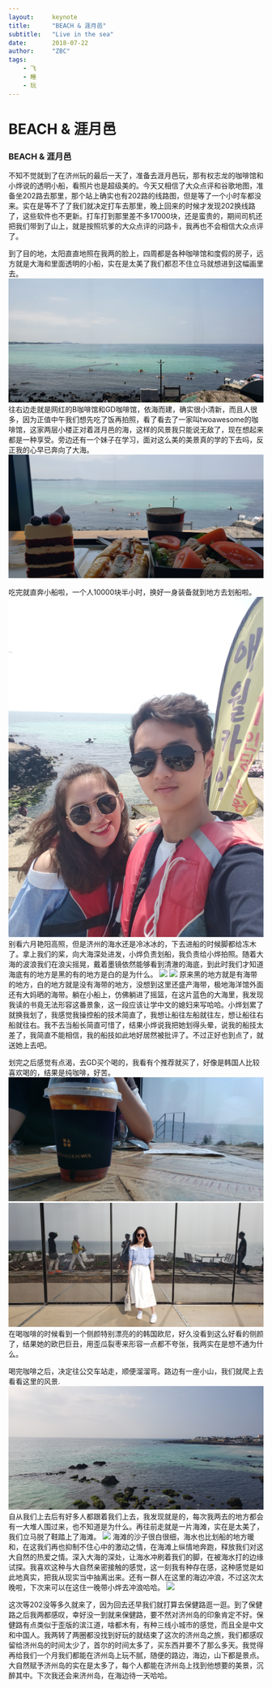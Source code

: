```yaml
---
layout:     keynote
title:      "BEACH & 涯月邑"
subtitle:   "Live in the sea"
date:       2018-07-22
author:     "ZBC"
tags:
    - 飞
    - 睡
    - 玩
---
```




# BEACH & 涯月邑

### BEACH & 涯月邑

不知不觉就到了在济州玩的最后一天了，准备去涯月邑玩，那有权志龙的咖啡馆和小烨说的透明小船，看照片也是超级美的。今天又相信了大众点评和谷歌地图，准备坐202路去那里，那个站上确实也有202路的线路图，但是等了一个小时车都没来。实在是等不了了我们就决定打车去那里，晚上回来的时候才发现202换线路了，这些软件也不更新。打车打到那里差不多17000块，还是蛮贵的，期间司机还把我们带到了山上，就是按照坑爹的大众点评的问路卡，我再也不会相信大众点评了。

到了目的地，太阳直直地照在我两的脸上，四周都是各种咖啡馆和度假的房子，远方就是大海和里面透明的小船，实在是太美了我们都忍不住立马就想进到这幅画里去。
![](https://github.com/sevenrad/sevenrad.github.io/raw/master/img/in-post/jeju/5-1.jpg)
往右边走就是网红的B咖啡馆和GD咖啡馆，依海而建，确实很小清新，而且人很多，因为正值中午我们想先吃了饭再拍照，看了看去了一家叫twoawesome的咖啡馆，这家两层小楼正对着涯月邑的海，这样的风景我只能说无敌了，现在想起来都是一种享受。旁边还有一个妹子在学习，面对这么美的美景真的学的下去吗，反正我的心早已奔向了大海。
![](https://github.com/sevenrad/sevenrad.github.io/raw/master/img/in-post/jeju/5-2.jpg)

吃完就直奔小船啦，一个人10000块半小时，换好一身装备就到地方去划船啦。
![](https://github.com/sevenrad/sevenrad.github.io/raw/master/img/in-post/jeju/5-3.jpg)
别看六月艳阳高照，但是济州的海水还是冷冰冰的，下去进船的时候脚都给冻木了。拿上我们的桨，向大海深处进发，小烨负责划船，我负责给小烨拍照。随着大海的波浪我们在浪尖摇晃，戴着墨镜依然能够看到清澈的海底，到此时我们才知道海底有的地方是黑的有的地方是白的是为什么。
![](https://github.com/sevenrad/sevenrad.github.io/raw/master/img/in-post/jeju/5-4.jpg)
![](https://github.com/sevenrad/sevenrad.github.io/raw/master/img/in-post/jeju/5-5.jpg)
原来黑的地方就是有海带的地方，白的地方就是没有海带的地方，没想到这里还盛产海带，极地海洋馆外面还有大妈晒的海带。躺在小船上，仿佛躺进了摇篮，在这片蓝色的大海里，我发现我读的书竟无法形容这番景象，这一段应该让学中文的媳妇来写哈哈。小烨划累了就换我划了，我感觉我操控船的技术简直了，我想让船往左船就往左，想让船往右船就往右。我不去当船长简直可惜了，结果小烨说我把她划得头晕，说我的船技太差了，我简直不能相信，我的船技如此地好居然被批评了。不过正好也到点了，就送她上去吧。


划完之后感觉有点渴，去GD买个喝的，我看有个推荐就买了，好像是韩国人比较喜欢喝的，结果是纯咖啡，好苦。
![](https://github.com/sevenrad/sevenrad.github.io/raw/master/img/in-post/jeju/5-6.jpg)
![](https://github.com/sevenrad/sevenrad.github.io/raw/master/img/in-post/jeju/5-7.jpg)
在喝咖啡的时候看到一个侧颜特别漂亮的的韩国欧尼，好久没看到这么好看的侧颜了，结果她的欧巴巨丑，用歪瓜裂枣来形容一点都不夸张，我两实在是想不通为什么。

喝完咖啡之后，决定往公交车站走，顺便溜溜弯。路边有一座小山，我们就爬上去看看这里的风景.
![](https://github.com/sevenrad/sevenrad.github.io/raw/master/img/in-post/jeju/5-8.jpg)
自从我们上去后有好多人都跟着我们上去，我发现就是的，每次我两去的地方都会有一大堆人围过来，也不知道是为什么。再往前走就是一片海滩，实在是太美了，我们立马脱了鞋踏上了海滩。
![](https://github.com/sevenrad/sevenrad.github.io/raw/master/img/in-post/jeju/5-9.jpg)
海滩的沙子很白很细，海水也比划船的地方暖和，在这我们再也抑制不住心中的激动之情，在海滩上纵情地奔跑，释放我们对这大自然的热爱之情。深入大海的深处，让海水冲刷着我们的脚，在被海水打的边缘试探。我喜欢这种与大自然亲密接触的感觉，这一刻我有种存在感，这种感觉是如此地真实，把我从现实当中抽离出来。还有一群人在这里的海边冲浪，不过这次太晚啦，下次来可以在这住一晚带小烨去冲浪哈哈。
![](https://github.com/sevenrad/sevenrad.github.io/raw/master/img/in-post/jeju/5-9.jpg)

这次等202没等多久就来了，因为回去还早我们就打算去保健路逛一逛。到了保健路之后我两都感叹，幸好没一到就来保健路，要不然对济州岛的印象肯定不好。保健路有点类似于歪版的滨江道，啥都木有，有种三线小城市的感觉，而且全是中文和中国人。我两转了两圈都没找到好玩的就结束了这次的济州岛之旅，我们都感叹留给济州岛的时间太少了，首尔的时间太多了，买东西并要不了那么多天。我觉得再给我们一个月我们都能在济州岛上玩不腻，随便的路边，海边，山下都是景点。大自然赋予济州岛的实在是太多了，每个人都能在济州岛上找到他想要的美景，沉醉其中。下次我还会来济州岛，在海边待一天哈哈。